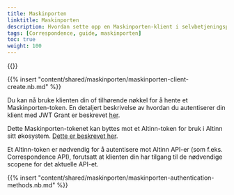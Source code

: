 ```yaml
---
title: Maskinporten
linktitle: Maskinporten
description: Hvordan sette opp en Maskinporten-klient i selvbetjeningsportalen
tags: [Correspondence, guide, maskinporten]
toc: true
weight: 100
---
```


{{<children />}}

{{% insert "content/shared/maskinporten/maskinporten-client-create.nb.md" %}}

Du kan nå bruke klienten din of tilhørende nøkkel for å hente et Maskinporten-token. En detaljert beskrivelse av hvordan du autentiserer din klient med JWT Grant er beskrevet [her](https://docs.digdir.no/docs/Maskinporten/maskinporten_guide_apikonsument).

Dette Maskinporten-tokenet kan byttes mot et Altinn-token for bruk i Altinn sitt økosystem. [Dette er beskrevet her](/nb/authorization/what-do-you-get/authentication).

Et Altinn-token er nødvendig for å autentisere mot Altinn API-er (som f.eks. Correspondence API), forutsatt at klienten din har tilgang til de nødvendige scopene for det aktuelle API-et.

{{% insert "content/shared/maskinporten/maskinporten-authentication-methods.nb.md" %}}